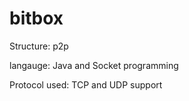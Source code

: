 # bitbox
Structure:
p2p

langauge:
Java and Socket programming

Protocol used:
TCP and UDP support



